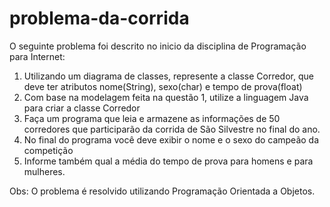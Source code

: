 # problema-da-corrida
O seguinte problema foi descrito no inicio da disciplina de Programação para Internet:

1. Utilizando um diagrama de classes, represente a classe Corredor, que deve ter atributos nome(String), sexo(char) e tempo de prova(float)
2. Com base na modelagem feita na questão 1, utilize a linguagem Java para criar a classe Corredor
3. Faça um programa que leia e armazene as informações de 50 corredores que participarão da corrida de São Silvestre no final do ano.
4. No final do programa você deve exibir o nome e o sexo do campeão da competição
5. Informe também qual a média do tempo de prova para homens e para mulheres.

Obs: O problema é resolvido utilizando Programação Orientada a Objetos.
